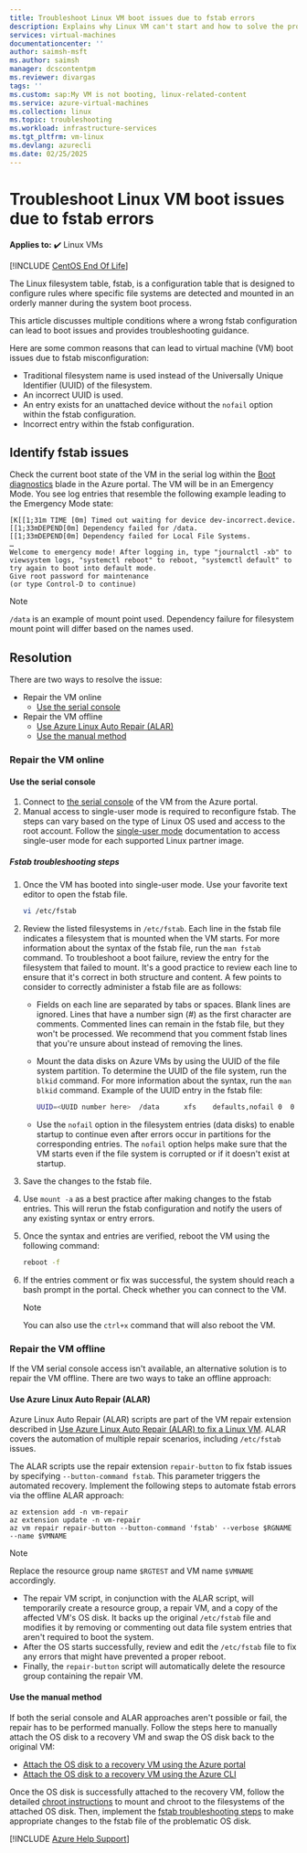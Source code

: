 ```yaml
---
title: Troubleshoot Linux VM boot issues due to fstab errors
description: Explains why Linux VM can't start and how to solve the problem.
services: virtual-machines
documentationcenter: ''
author: saimsh-msft
ms.author: saimsh
manager: dcscontentpm
ms.reviewer: divargas
tags: ''
ms.custom: sap:My VM is not booting, linux-related-content
ms.service: azure-virtual-machines
ms.collection: linux
ms.topic: troubleshooting
ms.workload: infrastructure-services
ms.tgt_pltfrm: vm-linux
ms.devlang: azurecli
ms.date: 02/25/2025
---
```


# Troubleshoot Linux VM boot issues due to fstab errors

**Applies to:** :heavy_check_mark: Linux VMs

[!INCLUDE [CentOS End Of Life](../../../includes/centos-end-of-life-note.md)]

The Linux filesystem table, fstab, is a configuration table that is designed to configure rules where specific file systems are detected and mounted in an orderly manner during the system boot process. 

This article discusses multiple conditions where a wrong fstab configuration can lead to boot issues and provides troubleshooting guidance.

Here are some common reasons that can lead to virtual machine (VM) boot issues due to fstab misconfiguration:

* Traditional filesystem name is used instead of the Universally Unique Identifier (UUID) of the filesystem.
* An incorrect UUID is used. 
* An entry exists for an unattached device without the `nofail` option within the fstab configuration.
* Incorrect entry within the fstab configuration.
  
## Identify fstab issues

Check the current boot state of the VM in the serial log within the [Boot diagnostics](/azure/virtual-machines/boot-diagnostics#boot-diagnostics-view) blade in the Azure portal. The VM will be in an Emergency Mode. You see log entries that resemble the following example leading to the Emergency Mode state:

```output
[K[[1;31m TIME [0m] Timed out waiting for device dev-incorrect.device.
[[1;33mDEPEND[0m] Dependency failed for /data.
[[1;33mDEPEND[0m] Dependency failed for Local File Systems.
…
Welcome to emergency mode! After logging in, type "journalctl -xb" to viewsystem logs, "systemctl reboot" to reboot, "systemctl default" to try again to boot into default mode.
Give root password for maintenance
(or type Control-D to continue)
```

 >[!Note]
 > `/data` is an example of mount point used. Dependency failure for filesystem mount point will differ based on the names used.

## Resolution

There are two ways to resolve the issue:

* Repair the VM online
    * [Use the serial console](#use-the-serial-console)
* Repair the VM offline
    * [Use Azure Linux Auto Repair (ALAR)](#use-azure-linux-auto-repair-alar)
    * [Use the manual method](#use-the-manual-method)

### Repair the VM online

#### Use the serial console

1. Connect to [the serial console](./serial-console-linux.md) of the VM from the Azure portal.
2. Manual access to single-user mode is required to reconfigure fstab. The steps can vary based on the type of Linux OS used and access to the root account. Follow the [single-user mode](serial-console-grub-single-user-mode.md) documentation to access single-user mode for each supported Linux partner image.

##### Fstab troubleshooting steps

1. Once the VM has booted into single-user mode. Use your favorite text editor to open the fstab file.

   ```bash
   vi /etc/fstab
   ```

2. Review the listed filesystems in `/etc/fstab`. Each line in the fstab file indicates a filesystem that is mounted when the VM starts. For more information about the syntax of the fstab file, run the `man fstab` command. To troubleshoot a boot failure, review the entry for the filesystem that failed to mount. It's a good practice to review each line to ensure that it's correct in both structure and content. A few points to consider to correctly administer a fstab file are as follows:

   * Fields on each line are separated by tabs or spaces. Blank lines are ignored. Lines that have a number sign (#) as the first character are comments. Commented lines can remain in the fstab file, but they won't be processed. We recommend that you comment fstab lines that you're unsure about instead of removing the lines.
   * Mount the data disks on Azure VMs by using the UUID of the file system partition. To determine the UUID of the file system, run the `blkid` command. For more information about the syntax, run the `man blkid` command. Example of the UUID entry in the fstab file:

      ```bash
      UUID=<UUID number here>  /data      xfs    defaults,nofail 0  0
      ```

   * Use the `nofail` option in the filesystem entries (data disks) to enable startup to continue even after errors occur in partitions for the corresponding entries. The `nofail` option helps make sure that the VM starts even if the file system is corrupted or if it doesn't exist at startup.

5. Save the changes to the fstab file.

6. Use `mount -a` as a best practice after making changes to the fstab entries. This will rerun the fstab configuration and notify the users of any existing syntax or entry errors.

6. Once the syntax and entries are verified, reboot the VM using the following command:

   ```bash
   reboot -f
   ```
7. If the entries comment or fix was successful, the system should reach a bash prompt in the portal. Check whether you can connect to the VM.

   > [!Note]
   > You can also use the `ctrl+x` command that will also reboot the VM.

### Repair the VM offline

If the VM serial console access isn't available, an alternative solution is to repair the VM offline. There are two ways to take an offline approach: 

#### Use Azure Linux Auto Repair (ALAR)

Azure Linux Auto Repair (ALAR) scripts are part of the VM repair extension described in [Use Azure Linux Auto Repair (ALAR) to fix a Linux VM](./repair-linux-vm-using-alar.md). ALAR covers the automation of multiple repair scenarios, including `/etc/fstab` issues.

The ALAR scripts use the repair extension `repair-button` to fix fstab issues by specifying `--button-command fstab`. This parameter triggers the automated recovery. Implement the following steps to automate fstab errors via the offline ALAR approach:

```azurecli-interactive
az extension add -n vm-repair
az extension update -n vm-repair
az vm repair repair-button --button-command 'fstab' --verbose $RGNAME --name $VMNAME
```

> [!NOTE]
> Replace the resource group name `$RGTEST` and VM name `$VMNAME` accordingly.

* The repair VM script, in conjunction with the ALAR script, will temporarily create a resource group, a repair VM, and a copy of the affected VM's OS disk. It backs up the original `/etc/fstab` file and modifies it by removing or commenting out data file system entries that aren't required to boot the system.
* After the OS starts successfully, review and edit the `/etc/fstab` file to fix any errors that might have prevented a proper reboot.
* Finally, the `repair-button` script will automatically delete the resource group containing the repair VM.

#### Use the manual method

If both the serial console and ALAR approaches aren't possible or fail, the repair has to be performed manually. Follow the steps here to manually attach the OS disk to a recovery VM and swap the OS disk back to the original VM:

* [Attach the OS disk to a recovery VM using the Azure portal](./troubleshoot-recovery-disks-portal-linux.md)
* [Attach the OS disk to a recovery VM using the Azure CLI](./troubleshoot-recovery-disks-linux.md)

Once the OS disk is successfully attached to the recovery VM, follow the detailed [chroot instructions](./chroot-environment-linux.md) to mount and chroot to the filesystems of the attached OS disk. Then, implement the [fstab troubleshooting steps](#fstab-troubleshooting-steps) to make appropriate changes to the fstab file of the problematic OS disk.

[!INCLUDE [Azure Help Support](../../../includes/azure-help-support.md)]
